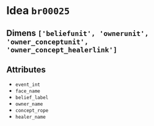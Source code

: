 # Idea `br00025`

## Dimens `['beliefunit', 'ownerunit', 'owner_conceptunit', 'owner_concept_healerlink']`

## Attributes
- `event_int`
- `face_name`
- `belief_label`
- `owner_name`
- `concept_rope`
- `healer_name`
